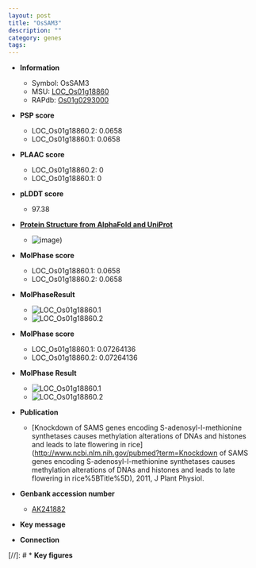 ```yaml
---
layout: post
title: "OsSAM3"
description: ""
category: genes
tags: 
---
```


* **Information**  
    + Symbol: OsSAM3  
    + MSU: [LOC_Os01g18860](http://rice.plantbiology.msu.edu/cgi-bin/ORF_infopage.cgi?orf=LOC_Os01g18860)  
    + RAPdb: [Os01g0293000](http://rapdb.dna.affrc.go.jp/viewer/gbrowse_details/irgsp1?name=Os01g0293000)  

* **PSP score**  
    + LOC_Os01g18860.2: 0.0658 
    + LOC_Os01g18860.1: 0.0658 

* **PLAAC score**  
    + LOC_Os01g18860.2: 0 
    + LOC_Os01g18860.1: 0 

* **pLDDT score**
    + 97.38

* **[Protein Structure from AlphaFold and UniProt](https://www.uniprot.org/uniprotkb/Q9LGU6/entry#structure)**
    + ![image](https://ricepsp.github.io/images/Q9/AF-Q9LGU6-F1.png))

* **MolPhase score**
    + LOC_Os01g18860.1: 0.0658
    + LOC_Os01g18860.2: 0.0658

* **MolPhaseResult**
    + ![LOC_Os01g18860.1](https://ricepsp.github.io/pictures/LOC_Os01g/LOC_Os01g18860.1.png)
    + ![LOC_Os01g18860.2](https://ricepsp.github.io/pictures/LOC_Os01g/LOC_Os01g18860.2.png)

* **MolPhase score**
    + LOC_Os01g18860.1: 0.07264136
    + LOC_Os01g18860.2: 0.07264136

* **MolPhase Result**
    + ![LOC_Os01g18860.1](https://304243504.github.io/Pictures/LOC_Os01g/LOC_Os01g18860.1.png)
    + ![LOC_Os01g18860.2](https://304243504.github.io/Pictures/LOC_Os01g/LOC_Os01g18860.2.png)

* **Publication**  
    + [Knockdown of SAMS genes encoding S-adenosyl-l-methionine synthetases causes methylation alterations of DNAs and histones and leads to late flowering in rice](http://www.ncbi.nlm.nih.gov/pubmed?term=Knockdown of SAMS genes encoding S-adenosyl-l-methionine synthetases causes methylation alterations of DNAs and histones and leads to late flowering in rice%5BTitle%5D), 2011, J Plant Physiol.

* **Genbank accession number**  
    + [AK241882](http://www.ncbi.nlm.nih.gov/nuccore/AK241882)

* **Key message**  

* **Connection**  

[//]: # * **Key figures**  


